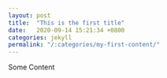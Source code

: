 ```yaml
---
layout: post
title:  "This is the first title"
date:   2020-09-14 15:21:34 +0800
categories: jekyll
permalink: "/:categories/my-first-content/"
---
```

Some Content